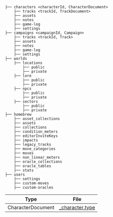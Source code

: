 ```
├── characters <characterId, CharacterDocument>
    ├── tracks <trackId, TrackDocument>
    ├── assets
    ├── notes
    ├── game-log
    ├── settings
├── campaigns <campaignId, Campaign>
    ├── tracks <trackId, Track>
    ├── assets
    ├── notes
    ├── game-log
    ├── settings
├── worlds
    ├── locations
        ├── public
        ├── private
    ├── lore
        ├── public
        ├── private
    ├── npcs
        ├── public
        ├── private
    ├── sectors
        ├── public
        ├── private
├── homebrew
    ├── asset_collections
    ├── assets
    ├── collections
    ├── condition_meters
    ├── editorInviteKeys
    ├── impacts
    ├── legacy_tracks
    ├── move_categories
    ├── moves
    ├── non_linear_meters
    ├── oracle_collections
    ├── oracle_tables
    ├── stats
├── users
    ├── settings
    ├── custom-moves
    ├── custom-oracles
```

| Type              | File                                               |
| ----------------- | -------------------------------------------------- |
| CharacterDocument | [\_character.type](./character/_character.type.ts) |
